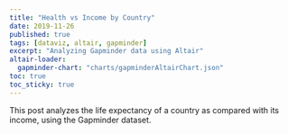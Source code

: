 ```yaml
---
title: "Health vs Income by Country"
date: 2019-11-26
published: true
tags: [dataviz, altair, gapminder]
excerpt: "Analyzing Gapminder data using Altair"
altair-loader:
  gapminder-chart: "charts/gapminderAltairChart.json"
toc: true
toc_sticky: true
---
```


This post analyzes the life expectancy of a country as compared with its income, using the Gapminder dataset.

<div id="gapminder-chart"></div>

